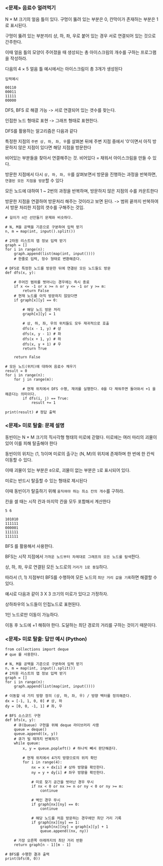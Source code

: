 ### <문제> 음료수 얼려먹기

N × M 크기의 얼음 틀이 있다. 구멍이 뚫려 있는 부분은 0, 칸막이가 존재하는 부분은 1로 표시된다. 

구멍이 뚫려 있는 부분끼리 상, 하, 좌, 우로 붙어 있는 경우 서로 연결되어 있는 것으로 간주한다.

이때 얼음 틀의 모양이 주어졌을 때 생성되는 총 아이스크림의 개수를 구하는 프로그램을 작성하라.

다음의 4 × 5 얼음 틀 예시에서는 아이스크림이 총 3개가 생성된다


```
입력예시

00110
00011
11111
00000

```

DFS, BFS 로 해결 가능 -> 서로 연결되어 있는 갯수를 찾는다.

인접한 노드 형태로 표현 -> 그래프 형태로 표현한다.

DFS를 활용하는 알고리즘은 다음과 같다

특정한 지점의 `주변 상, 하, 좌, 우`를 살펴본 뒤에 주변 지점 중에서 '0'이면서 아직 방문하지 않은 지점이 있다면 해당 지점을 방문한다

비어있는 부분들을 찾아서 연결해주는 것. 비어있다 = 채워서 아이스크림을 만들 수 있다.

방문한 지점에서 다시 `상, 하, 좌, 우`를 살펴보면서 방문을 진행하는 과정을 반복하면, `연결된 모든 지점을 방문`할 수 있다

모든 노드에 대하여 1 ~ 2번의 과정을 반복하며, 방문하지 않은 지점의 수를 카운트한다

방문한 지점을 연결하여 방문처리 해주는 것이라고 보면 된다. -> 범위 끝까지 반복하여서 방문 처리한 지점의 갯수를 구해주는 것임.

```
# 길이가 n인 선만들기 문제와 비슷하다.

# N, M을 공백을 기준으로 구분하여 입력 받기
n, m = map(int, input().split())

# 2차원 리스트의 맵 정보 입력 받기
graph = []
for i in range(n):
    graph.append(list(map(int, input()))) 
    # 한줄로 입력, 정수 형태로 변환해준다.

# DFS로 특정한 노드를 방문한 뒤에 연결된 모든 노드들도 방문
def dfs(x, y):

    # 주어진 범위를 벗어나는 경우에는 즉시 종료
    if x <= -1 or x >= n or y <= -1 or y >= m:
        return False
    # 현재 노드를 아직 방문하지 않았다면
    if graph[x][y] == 0:

        # 해당 노드 방문 처리
        graph[x][y] = 1

        # 상, 하, 좌, 우의 위치들도 모두 재귀적으로 호출
        dfs(x - 1, y) # 상 
        dfs(x, y - 1) # 좌
        dfs(x + 1, y) # 하
        dfs(x, y + 1) # 우
        return True

    return False

# 모든 노드(위치)에 대하여 음료수 채우기
result = 0
for i in range(n):
    for j in range(m):

        # 현재 위치에서 DFS 수행, 재귀를 실행한다. 0을 다 채워주면 돌아와서 +1 을 해준다는 의미이다.
        if dfs(i, j) == True:
            result += 1

print(result) # 정답 출력

```

### <문제> 미로 탈출: 문제 설명


동빈이는 N × M 크기의 직사각형 형태의 미로에 갇혔다. 미로에는 여러 마리의 괴물이 있어 이를 피해 탈출해야 한다

동빈이의 위치는 (1, 1)이며 미로의 출구는 (N, M)의 위치에 존재하며 한 번에 한 칸씩 이동할 수 있다.

이때 괴물이 있는 부분은 `0`으로, 괴물이 없는 부분은 `1`로 표시되어 있다. 

미로는 반드시 탈출할 수 있는 형태로 제시된다

이때 동빈이가 탈출하기 위해 `움직여야 하는 최소 칸의 개수`를 구하라. 

칸을 셀 때는 시작 칸과 마지막 칸을 모두 포함해서 계산한다


```
5 6

101010
111111
000001
111111
111111
```

BFS 를 활용해서 사용한다.

BFS는 시작 지점에서 `가까운 노드부터 차례대로 그래프의 모든 노드를 탐색`한다.

상, 하, 좌, 우로 연결된 모든 노드로의 `거리가 1로 동일`하다.

따라서 (1, 1) 지점부터 BFS를 수행하여 모든 노드의 `최단 거리 값을 기록`하면 해결할 수 있다.

예시로 다음과 같이 3 X 3 크기의 미로가 있다고 가정하자.

상하좌우의 노드들이 인접노드로 표현된다.

1인 노드로만 이동이 가능하다.

이동 후 노드에 +1 해줘야 한다. 도달하는 최단 경로의 거리를 구하는 것이기 때문이다. 

### <문제> 미로 탈출: 답안 예시 (Python)


```
from collections import deque
# que 를 사용한다.

# N, M을 공백을 기준으로 구분하여 입력 받기
n, m = map(int, input().split())
# 2차원 리스트의 맵 정보 입력 받기
graph = []
for i in range(n):
    graph.append(list(map(int, input())))

# 이동할 네 가지 방향 정의 (상, 하, 좌, 우) / 방향 벡터를 정의해준다.
dx = [-1, 1, 0, 0] # 상, 하
dy = [0, 0, -1, 1] # 좌, 우

# BFS 소스코드 구현
def bfs(x, y):
    # 큐(Queue) 구현을 위해 deque 라이브러리 사용
    queue = deque()
    queue.append((x, y))
    # 큐가 빌 때까지 반복하기
    while queue:
        x, y = queue.popleft() # 하나씩 빼서 판단해준다.

        # 현재 위치에서 4가지 방향으로의 위치 확인
        for i in range(4):
            nx = x + dx[i] # 상하 방향을 확인한다.
            ny = y + dy[i] # 좌우 방향을 확인한다.

            # 미로 찾기 공간을 벗어난 경우 무시
            if nx < 0 or nx >= n or ny < 0 or ny >= m:
                continue

            # 벽인 경우 무시
            if graph[nx][ny] == 0:
                continue

            # 해당 노드를 처음 방문하는 경우에만 최단 거리 기록
            if graph[nx][ny] == 1:
                graph[nx][ny] = graph[x][y] + 1
                queue.append((nx, ny))

    # 가장 오른쪽 아래까지의 최단 거리 반환
    return graph[n - 1][m - 1]

# BFS를 수행한 결과 출력
print(bfs(0, 0))

```